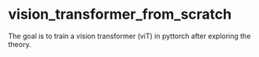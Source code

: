 # vision_transformer_from_scratch
The goal is to train a vision transformer (viT) in pyttorch after exploring the theory.

